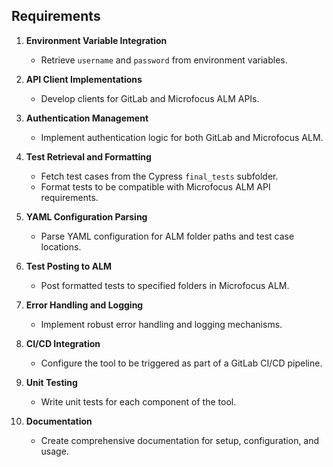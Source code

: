 ## Requirements

1. **Environment Variable Integration**
   - Retrieve `username` and `password` from environment variables.

2. **API Client Implementations**
   - Develop clients for GitLab and Microfocus ALM APIs.

3. **Authentication Management**
   - Implement authentication logic for both GitLab and Microfocus ALM.

4. **Test Retrieval and Formatting**
   - Fetch test cases from the Cypress `final_tests` subfolder.
   - Format tests to be compatible with Microfocus ALM API requirements.

5. **YAML Configuration Parsing**
   - Parse YAML configuration for ALM folder paths and test case locations.

6. **Test Posting to ALM**
   - Post formatted tests to specified folders in Microfocus ALM.

7. **Error Handling and Logging**
   - Implement robust error handling and logging mechanisms.

8. **CI/CD Integration**
   - Configure the tool to be triggered as part of a GitLab CI/CD pipeline.

9. **Unit Testing**
   - Write unit tests for each component of the tool.

10. **Documentation**
    - Create comprehensive documentation for setup, configuration, and usage.
